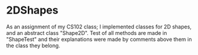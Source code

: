 # 2DShapes
As an assignment of my CS102 class; I implemented classes for 2D shapes, and an abstract class "Shape2D". Test of all methods are made in "ShapeTest" and their explanations were made by comments above them in the class they belong. 
